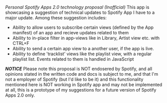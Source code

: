 *Personal Spotify Apps 2.0 technology proposal (Inofficial)*
This app is showcasing a suggestion of technical updates to Spotify App I have to a major update. Among these suggestion includes:
 * Ability to allow users to subscribe certain views (defined by the App manifest) of an app and recieve updates related to them
 * Ability to in-place filter in app-views like in Library, Artist view etc. with CTRL+F
 * Ability to send a certain app view to a another user, if the app is live.
 * Ability to define 'tracklist' views like the playlist view, with a regular playlist list. Events related to them is handled in JavaScript

***NOTICE***
Please note this proposal is NOT endosered by Spotify, and all opinions stated in the written code and docs is subject to me, and that I'm not a employer of Spotify (but I'd like to be it)
 and this functionality mentioned here is NOT working in Spotify app and may not be implemented at all, this is a prototype of my suggestions for a future version of Spotify Apps 2.0 only.
 
